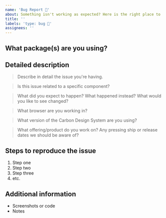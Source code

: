 ```yaml
---
name: 'Bug Report 🐛'
about: Something isn't working as expected? Here is the right place to report.
title: ''
labels: 'type: bug 🐛'
assignees: ''
---
```


<!-- Feel free to remove sections that aren't relevant.

## Title line template: [Title]: Brief description

-->

## What package(s) are you using?

## Detailed description

> Describe in detail the issue you're having.

> Is this issue related to a specific component?

> What did you expect to happen? What happened instead? What would you like to
> see changed?

> What browser are you working in?

> What version of the Carbon Design System are you using?

> What offering/product do you work on? Any pressing ship or release dates we
> should be aware of?

## Steps to reproduce the issue

1. Step one
2. Step two
3. Step three
4. etc.

## Additional information

- Screenshots or code
- Notes
